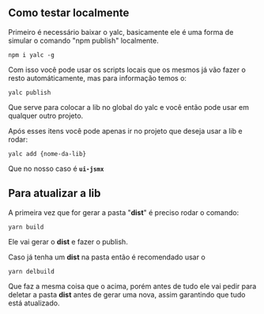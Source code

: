 ## Como testar localmente

Primeiro é necessário baixar o yalc, basicamente ele é uma forma de simular o comando "npm publish" localmente.
```
npm i yalc -g
```

Com isso você pode usar os scripts locais que os mesmos já vão fazer o resto automáticamente, mas para informação temos o:
```
yalc publish
```
Que serve para colocar a lib no global do yalc e você então pode usar em qualquer outro projeto.

Após esses itens você pode apenas ir no projeto que deseja usar a lib e rodar:
```
yalc add {nome-da-lib}
```
Que no nosso caso é **`ui-jsmx`**

## Para atualizar a lib

A primeira vez que for gerar a pasta "**dist**" é preciso rodar o comando:
```
yarn build
```

Ele vai gerar o **dist** e fazer o publish.

Caso já tenha um **dist** na pasta então é recomendado usar o 
```
yarn delbuild
```
Que faz a mesma coisa que o acima, porém antes de tudo ele vai pedir para deletar a pasta **dist** antes de gerar uma nova, assim garantindo que tudo está atualizado.